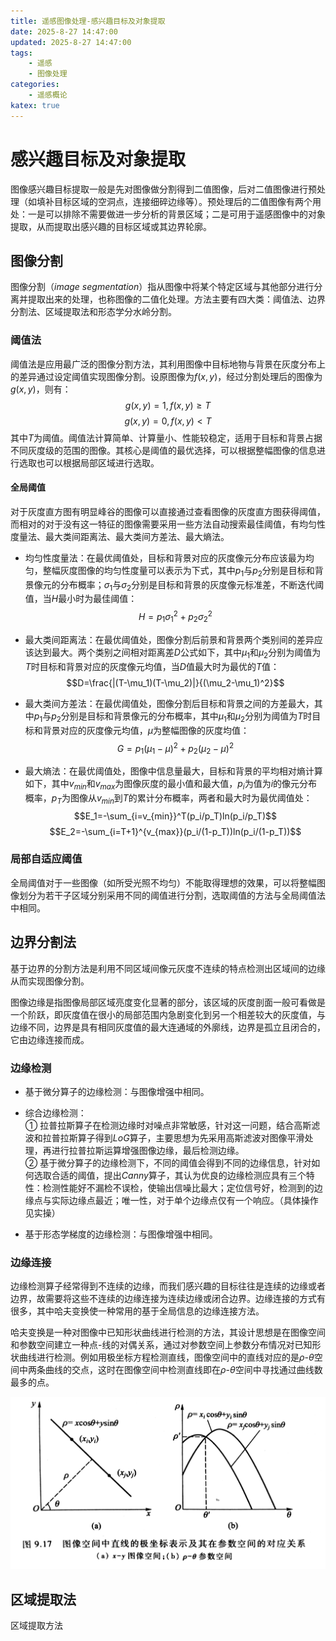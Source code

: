 ```yaml
---
title: 遥感图像处理-感兴趣目标及对象提取
date: 2025-8-27 14:47:00
updated: 2025-8-27 14:47:00
tags:
    - 遥感
    - 图像处理
categories:
    - 遥感概论
katex: true
---
```


# **感兴趣目标及对象提取**
图像感兴趣目标提取一般是先对图像做分割得到二值图像，后对二值图像进行预处理（如填补目标区域的空洞点，连接细碎边缘等）。预处理后的二值图像有两个用处：一是可以排除不需要做进一步分析的背景区域；二是可用于遥感图像中的对象提取，从而提取出感兴趣的目标区域或其边界轮廓。    

## **图像分割**
图像分割（$image\ segmentation$）指从图像中将某个特定区域与其他部分进行分离并提取出来的处理，也称图像的二值化处理。方法主要有四大类：阈值法、边界分割法、区域提取法和形态学分水岭分割。

### **阈值法**
阈值法是应用最广泛的图像分割方法，其利用图像中目标地物与背景在灰度分布上的差异通过设定阈值实现图像分割。设原图像为$f(x,y)$，经过分割处理后的图像为$g(x,y)$，则有：
$$g(x,y)=1 , f(x,y) \geq T $$
$$g(x,y)=0 ,f(x,y) < T$$
其中$T$为阈值。阈值法计算简单、计算量小、性能较稳定，适用于目标和背景占据不同灰度级的范围的图像。其核心是阈值的最优选择，可以根据整幅图像的信息进行选取也可以根据局部区域进行选取。

#### **全局阈值**
对于灰度直方图有明显峰谷的图像可以直接通过查看图像的灰度直方图获得阈值，而相对的对于没有这一特征的图像需要采用一些方法自动搜索最佳阈值，有均匀性度量法、最大类间距离法、最大类间方差法、最大熵法。
* 均匀性度量法：在最优阈值处，目标和背景对应的灰度像元分布应该最为均匀，整幅灰度图像的均匀性度量可以表示为下式，其中$p_1$与$p_2$分别是目标和背景像元的分布概率；$\sigma_1$与$\sigma_2$分别是目标和背景的灰度像元标准差，不断迭代阈值，当$H$最小时为最佳阈值：
$$H=p_1 \sigma_1^2 + p_2 \sigma_2^2$$

* 最大类间距离法：在最优阈值处，图像分割后前景和背景两个类别间的差异应该达到最大。两个类别之间相对距离差$D$公式如下，其中$\mu_1$和$\mu_2$分别为阈值为$T$时目标和背景对应的灰度像元均值，当$D$值最大时为最优的$T$值：
$$D=\frac{|(T-\mu_1)(T-\mu_2)|}{(\mu_2-\mu_1)^2}$$

* 最大类间方差法：在最优阈值处，图像分割后目标和背景之间的方差最大，其中$p_1$与$p_2$分别是目标和背景像元的分布概率，其中$\mu_1$和$\mu_2$分别为阈值为$T$时目标和背景对应的灰度像元均值，$\mu$为整幅图像的灰度均值：
$$G=p_1(\mu_1-\mu)^2+p_2(\mu_2-\mu)^2$$

* 最大熵法：在最优阈值处，图像中信息量最大，目标和背景的平均相对熵计算如下，其中$v_{min}$和$v_{max}$为图像灰度的最小值和最大值，$p_i$为值为$i$的像元分布概率，$p_T$为图像从$v_{min}$到$T$的累计分布概率，两者和最大时为最优阈值处：
$$E_1=-\sum_{i=v_{min}}^T(p_i/p_T)ln(p_i/p_T)$$
$$E_2=-\sum_{i=T+1}^{v_{max}}(p_i/(1-p_T))ln(p_i/(1-p_T))$$

### **局部自适应阈值**
全局阈值对于一些图像（如所受光照不均匀）不能取得理想的效果，可以将整幅图像划分为若干子区域分别采用不同的阈值进行分割，选取阈值的方法与全局阈值法中相同。

## **边界分割法**
基于边界的分割方法是利用不同区域间像元灰度不连续的特点检测出区域间的边缘从而实现图像分割。    

图像边缘是指图像局部区域亮度变化显著的部分，该区域的灰度剖面一般可看做是一个阶跃，即灰度值在很小的局部范围内急剧变化到另一个相差较大的灰度值，与边缘不同，边界是具有相同灰度值的最大连通域的外廓线，边界是孤立且闭合的，它由边缘连接而成。

### **边缘检测**
* 基于微分算子的边缘检测：与图像增强中相同。

* 综合边缘检测：  
① 拉普拉斯算子在检测边缘时对噪点非常敏感，针对这一问题，结合高斯滤波和拉普拉斯算子得到$LoG$算子，主要思想为先采用高斯滤波对图像平滑处理，再进行拉普拉斯运算增强图像边缘，最后检测边缘。   
② 基于微分算子的边缘检测下，不同的阈值会得到不同的边缘信息，针对如何选取合适的阈值，提出$Canny$算子，其认为优良的边缘检测应具有三个特性：检测性能好不漏检不误检，使输出信噪比最大；定位信号好，检测到的边缘点与实际边缘点最近；唯一性，对于单个边缘点仅有一个响应。（具体操作见实操）

* 基于形态学梯度的边缘检测：与图像增强中相同。

### **边缘连接**
边缘检测算子经常得到不连续的边缘，而我们感兴趣的目标往往是连续的边缘或者边界，故需要将这些不连续的边缘连接为连续边缘或闭合边界。边缘连接的方式有很多，其中哈夫变换使一种常用的基于全局信息的边缘连接方法。

哈夫变换是一种对图像中已知形状曲线进行检测的方法，其设计思想是在图像空间和参数空间建立一种点-线的对偶关系，通过对参数空间上参数分布情况对已知形状曲线进行检测。例如用极坐标方程检测直线，图像空间中的直线对应的是$\rho$-$\theta$空间中两条曲线的交点，这时在图像空间中检测直线即在$\rho$-$\theta$空间中寻找通过曲线数最多的点。    

![图片1](https://github.com/NanCheng112/NanCheng112.github.io/blob/hexo/source/_posts/remote_sensing/pic_pro-8.jpg?raw=true)         

## 区域提取法
区域提取方法